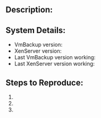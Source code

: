 ## Description:


## System Details:
- VmBackup version:
- XenServer version:
- Last VmBackup version working:
- Last XenServer version working:

## Steps to Reproduce:
1.
2.
3.
